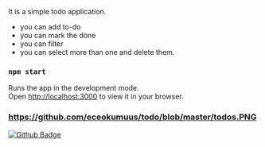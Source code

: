 
It is a simple todo application.
- you can add to-do
- you can mark the done
- you can filter
- you can select more than one and delete them.




### `npm start`

Runs the app in the development mode.\
Open [http://localhost:3000](http://localhost:3000) to view it in your browser.

### https://github.com/eceokumuus/todo/blob/master/todos.PNG

[![Github Badge](https://img.shields.io/badge/-Github-000?style=quare&labelColor=000&logo=Github&logoColor=white&link=link)](link) 
